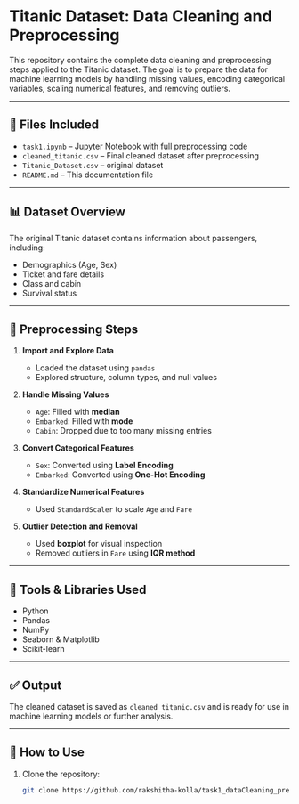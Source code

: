 # Titanic Dataset: Data Cleaning and Preprocessing

This repository contains the complete data cleaning and preprocessing steps applied to the Titanic dataset. The goal is to prepare the data for machine learning models by handling missing values, encoding categorical variables, scaling numerical features, and removing outliers.

---

## 📁 Files Included

- `task1.ipynb` – Jupyter Notebook with full preprocessing code
- `cleaned_titanic.csv` – Final cleaned dataset after preprocessing
- `Titanic_Dataset.csv` – original dataset
- `README.md` – This documentation file

---

## 📊 Dataset Overview

The original Titanic dataset contains information about passengers, including:
- Demographics (Age, Sex)
- Ticket and fare details
- Class and cabin
- Survival status

---

## 🔧 Preprocessing Steps

1. **Import and Explore Data**
   - Loaded the dataset using `pandas`
   - Explored structure, column types, and null values

2. **Handle Missing Values**
   - `Age`: Filled with **median**
   - `Embarked`: Filled with **mode**
   - `Cabin`: Dropped due to too many missing entries

3. **Convert Categorical Features**
   - `Sex`: Converted using **Label Encoding**
   - `Embarked`: Converted using **One-Hot Encoding**

4. **Standardize Numerical Features**
   - Used `StandardScaler` to scale `Age` and `Fare`

5. **Outlier Detection and Removal**
   - Used **boxplot** for visual inspection
   - Removed outliers in `Fare` using **IQR method**

---

## 🧠 Tools & Libraries Used

- Python
- Pandas
- NumPy
- Seaborn & Matplotlib
- Scikit-learn

---

## ✅ Output

The cleaned dataset is saved as `cleaned_titanic.csv` and is ready for use in machine learning models or further analysis.

---

## 📌 How to Use

1. Clone the repository:
   ```bash
   git clone https://github.com/rakshitha-kolla/task1_dataCleaning_preprocessing.git

